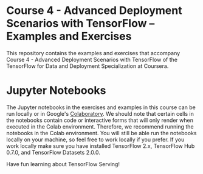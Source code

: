 Course 4 - Advanced Deployment Scenarios with TensorFlow – Examples and Exercises
=================================================================================

This repository contains the examples and exercises that accompany Course 4 - Advanced Deployment Scenarios with TensorFlow of the TensorFlow for Data and Deployment Specialization at Coursera. 

# Jupyter Notebooks

The Jupyter notebooks in the exercises and examples in this course can be run locally or in Google's [Colaboratory](https://colab.research.google.com/notebooks/welcome.ipynb). We should note that certain cells in the notebooks contain code or interactive forms that will only render when executed in the Colab environment. Therefore, we recommend running the notebooks in the Colab environment. You will still be able run the notebooks locally on your machine, so feel free to work locally if you prefer. If you work locally make sure you have installed TensorFlow 2.x, TensorFlow Hub 0.7.0, and TensorFlow Datasets 2.0.0. 


Have fun learning about TensorFlow Serving!
